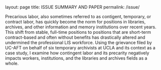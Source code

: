 layout: page
title: ISSUE SUMMARY AND PAPER
permalink: /issue/

Precarious labor, also sometimes referred to as contigent, temporary, or contract labor, has quickly become the norm for positions in libraries, archives, and other information and memory institutions over recent years. This shift from stable, full-time positions to positions that are short-term contract-based and often without benefits has drastically altered and undermined the professional LIS workforce. Using the grievance filed by UC-AFT on behalf of six temporary archivists at UCLA and its context as a case study, I examine how contingent labor and its precarity negatively impacts workers, institutions, and the libraries and archives fields as a whole.
